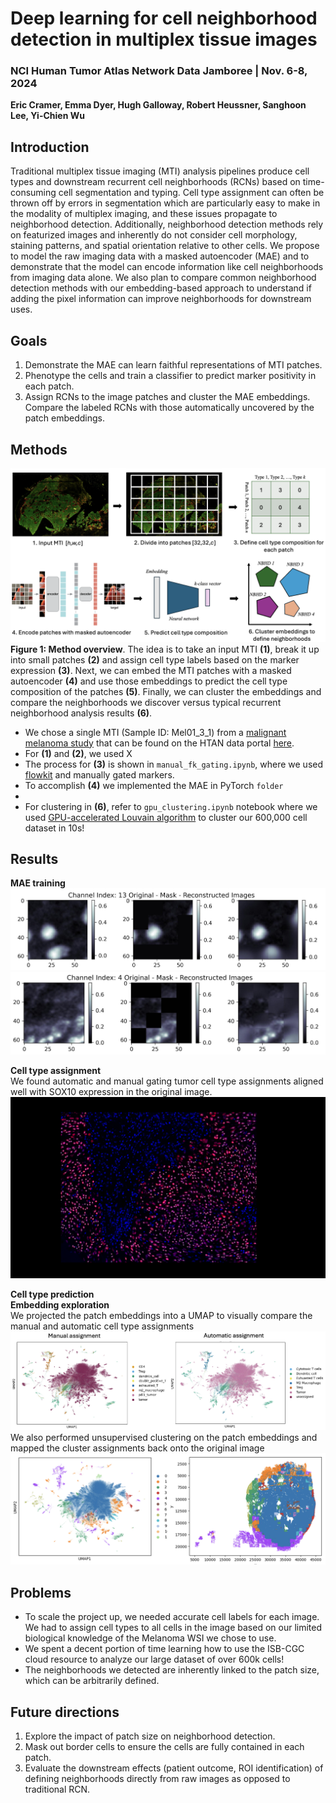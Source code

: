 # Deep learning for cell neighborhood detection in multiplex tissue images
### NCI Human Tumor Atlas Network Data Jamboree | Nov. 6-8, 2024
**Eric Cramer, Emma Dyer, Hugh Galloway, Robert Heussner, Sanghoon Lee, Yi-Chien Wu**

## Introduction
Traditional multiplex tissue imaging (MTI) analysis pipelines produce cell types and downstream recurrent cell neighborhoods (RCNs) based on time-consuming cell segmentation and typing. Cell type assignment can often be thrown off by errors in segmentation which are particularly easy to make in the modality of multiplex imaging, and these issues propagate to neighborhood detection. Additionally, neighborhood detection methods rely on featurized images and inherently do not consider cell morphology, staining patterns, and spatial orientation relative to other cells. We propose to model the raw imaging data with a masked autoencoder (MAE) and to demonstrate that the model can encode information like cell neighborhoods from imaging data alone. We also plan to compare common neighborhood detection methods with our embedding-based approach to understand if adding the pixel information can improve neighborhoods for downstream uses. 

## Goals 
1. Demonstrate the MAE can learn faithful representations of MTI patches.
2. Phenotype the cells and train a classifier to predict marker positivity in each patch.
3. Assign RCNs to the image patches and cluster the MAE embeddings. Compare the labeled RCNs with those automatically uncovered by the patch embeddings. 

## Methods
![Workflow](assets/workflow.png)  
**Figure 1: Method overview**. The idea is to take an input MTI **(1)**, break it up into small patches **(2)** and assign cell type labels based on the marker expression **(3)**. Next, we can embed the MTI patches with a masked autoencoder **(4)** and use those embeddings to predict the cell type composition of the patches **(5)**. Finally, we can cluster the embeddings and compare the neighborhoods we discover versus typical recurrent neighborhood analysis results **(6)**. 

- We chose a single MTI (Sample ID: Mel01_3_1) from a [malignant melanoma study](https://aacrjournals.org/cancerdiscovery/article/12/6/1518/699151/The-Spatial-Landscape-of-Progression-and) that can be found on the HTAN data portal [here](https://humantumoratlas.org/explore?selectedFilters=%5B%7B%22value%22%3A%22CyCIF%22%2C%22group%22%3A%22assayName%22%2C%22count%22%3A5139%2C%22isSelected%22%3Afalse%7D%2C%7B%22value%22%3A%22Malignant+melanoma+NOS%22%2C%22group%22%3A%22PrimaryDiagnosis%22%2C%22count%22%3A44%2C%22isSelected%22%3Afalse%7D%5D).
- For **(1)** and **(2)**, we used X 
- The process for **(3)** is shown in `manual_fk_gating.ipynb`, where we used [flowkit](https://github.com/whitews/FlowKit) and manually gated markers.
- To accomplish **(4)** we implemented the MAE in PyTorch `folder`
- 
- For clustering in **(6)**, refer to `gpu_clustering.ipynb` notebook where we used [GPU-accelerated Louvain algorithm](https://rapids-singlecell.readthedocs.io/en/latest/) to cluster our 600,000 cell dataset in 10s! 

## Results
**MAE training**
<img src="assets/image-reconstruction-example-1.png"/><br/>
<img src="assets/image-reconstruction-example-2.png"/>

**Cell type assignment**  
We found automatic and manual gating tumor cell type assignments aligned well with SOX10 expression in the original image.
![Tumor cells from automatic gating](assets/napari_visualizations/autogating_tumor.png)


**Cell type prediction**  
**Embedding exploration**  
We projected the patch embeddings into a UMAP to visually compare the manual and automatic cell type assignments
![UMAP colored by cell types](assets/Figure3.png)  
We also performed unsupervised clustering on the patch embeddings and mapped the cluster assignments back onto the original image
![Unsupervised MAE embeddings capture tissue regions](assets/Figure4.png)

## Problems
- To scale the project up, we needed accurate cell labels for each image. We had to assign cell types to all cells in the image based on our limited biological knowledge of the Melanoma WSI we chose to use.
- We spent a decent portion of time learning how to use the ISB-CGC cloud resource to analyze our large dataset of over 600k cells! 
- The neighborhoods we detected are inherently linked to the patch size, which can be arbitrarily defined.
 
## Future directions
1. Explore the impact of patch size on neighborhood detection.
2. Mask out border cells to ensure the cells are fully contained in each patch.
3. Evaluate the downstream effects (patient outcome, ROI identification) of defining neighborhoods directly from raw images as opposed to traditional RCN.
